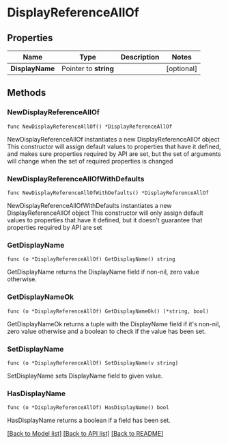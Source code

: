 # DisplayReferenceAllOf

## Properties

Name | Type | Description | Notes
------------ | ------------- | ------------- | -------------
**DisplayName** | Pointer to **string** |  | [optional] 

## Methods

### NewDisplayReferenceAllOf

`func NewDisplayReferenceAllOf() *DisplayReferenceAllOf`

NewDisplayReferenceAllOf instantiates a new DisplayReferenceAllOf object
This constructor will assign default values to properties that have it defined,
and makes sure properties required by API are set, but the set of arguments
will change when the set of required properties is changed

### NewDisplayReferenceAllOfWithDefaults

`func NewDisplayReferenceAllOfWithDefaults() *DisplayReferenceAllOf`

NewDisplayReferenceAllOfWithDefaults instantiates a new DisplayReferenceAllOf object
This constructor will only assign default values to properties that have it defined,
but it doesn't guarantee that properties required by API are set

### GetDisplayName

`func (o *DisplayReferenceAllOf) GetDisplayName() string`

GetDisplayName returns the DisplayName field if non-nil, zero value otherwise.

### GetDisplayNameOk

`func (o *DisplayReferenceAllOf) GetDisplayNameOk() (*string, bool)`

GetDisplayNameOk returns a tuple with the DisplayName field if it's non-nil, zero value otherwise
and a boolean to check if the value has been set.

### SetDisplayName

`func (o *DisplayReferenceAllOf) SetDisplayName(v string)`

SetDisplayName sets DisplayName field to given value.

### HasDisplayName

`func (o *DisplayReferenceAllOf) HasDisplayName() bool`

HasDisplayName returns a boolean if a field has been set.


[[Back to Model list]](../README.md#documentation-for-models) [[Back to API list]](../README.md#documentation-for-api-endpoints) [[Back to README]](../README.md)


